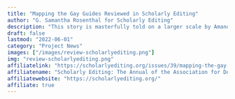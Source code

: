 ```yaml
---
title: "Mapping the Gay Guides Reviewed in Scholarly Editing"
author: "G. Samantha Rosenthal for Scholarly Editing"
description: "This story is masterfully told on a larger scale by Amanda Regan and Eric Gonzaba in their new interactive digital history website, Mapping the Gay Guides: Visualizing Queer Space and American Life. The Mapping the Gay Guides project focuses on one particularly notable guidebook series, Bob Damron’s Address Book, a text first published in 1964."
draft: false
lastmod: "2022-06-01"
category: "Project News"
images: ["/images/review-scholarlyediting.png"]
img: "review-scholarlyediting.png"
affiliatelink: "https://scholarlyediting.org/issues/39/mapping-the-gay-guides-visualizing-queer-space-and-american-life-amanda-regan-and-eric-gonzaba"
affiliatename: "Scholarly Editing: The Annual of the Association for Documentary Editing"
affiliatewebsite: "https://scholarlyediting.org/"
affiliate: true
---
```

